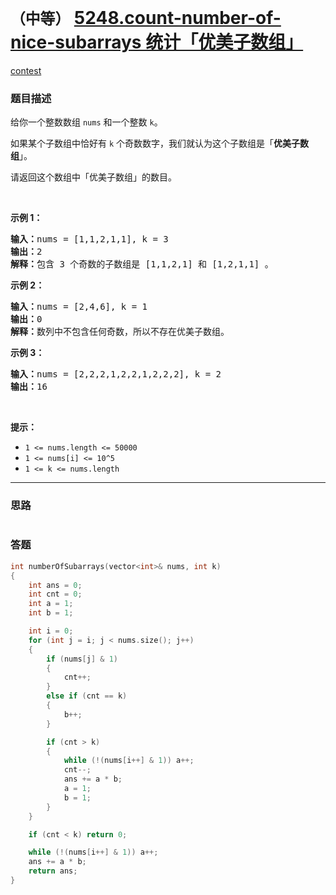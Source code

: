 # `（中等）` [5248.count-number-of-nice-subarrays 统计「优美子数组」](https://leetcode-cn.com/problems/count-number-of-nice-subarrays/)

[contest](https://leetcode-cn.com/contest/weekly-contest-161/problems/count-number-of-nice-subarrays/)

### 题目描述
<p>给你一个整数数组&nbsp;<code>nums</code> 和一个整数 <code>k</code>。</p>

<p>如果某个子数组中恰好有 <code>k</code> 个奇数数字，我们就认为这个子数组是「<strong>优美子数组</strong>」。</p>

<p>请返回这个数组中「优美子数组」的数目。</p>

<p>&nbsp;</p>

<p><strong>示例 1：</strong></p>

<pre><strong>输入：</strong>nums = [1,1,2,1,1], k = 3
<strong>输出：</strong>2
<strong>解释：</strong>包含 3 个奇数的子数组是 [1,1,2,1] 和 [1,2,1,1] 。
</pre>

<p><strong>示例 2：</strong></p>

<pre><strong>输入：</strong>nums = [2,4,6], k = 1
<strong>输出：</strong>0
<strong>解释：</strong>数列中不包含任何奇数，所以不存在优美子数组。
</pre>

<p><strong>示例 3：</strong></p>

<pre><strong>输入：</strong>nums = [2,2,2,1,2,2,1,2,2,2], k = 2
<strong>输出：</strong>16
</pre>

<p>&nbsp;</p>

<p><strong>提示：</strong></p>

<ul>
	<li><code>1 &lt;= nums.length &lt;= 50000</code></li>
	<li><code>1 &lt;= nums[i] &lt;= 10^5</code></li>
	<li><code>1 &lt;= k &lt;= nums.length</code></li>
</ul>

            

---
### 思路
```
```



### 答题
``` C++
int numberOfSubarrays(vector<int>& nums, int k)
{
	int ans = 0;
	int cnt = 0;
	int a = 1;
	int b = 1;

	int i = 0;
	for (int j = i; j < nums.size(); j++)
	{
		if (nums[j] & 1)
		{
			cnt++;
		}
		else if (cnt == k)
		{
			b++;
		}

		if (cnt > k)
		{
			while (!(nums[i++] & 1)) a++;
			cnt--;
			ans += a * b;
			a = 1;
			b = 1;
		}
	}

	if (cnt < k) return 0;

	while (!(nums[i++] & 1)) a++;
	ans += a * b;
	return ans;
}
```





